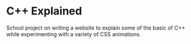 # C++ Explained
School project on writing a website to explain some of the basic of C++ while experimenting with a variety of CSS animations.
